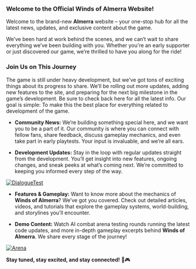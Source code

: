 ### Welcome to the Official Winds of Almerra Website!

Welcome to the brand-new **Almerra** website – your one-stop hub for all the latest news, updates, and exclusive content about the game.   

We’ve been hard at work behind the scenes, and we can’t wait to share everything we’ve been building with you. Whether you're an early supporter or just discovered our game, we’re thrilled to have you along for the ride!

  
### Join Us on This Journey    
  
The game is still under heavy development, but we’ve got tons of exciting things about its progress to share. We’ll be rolling out more updates, adding new features to the site, and preparing for the next big milestone in the game’s development. Be sure to check back here for all the latest info. Our goal is simple: To make this the best place for everything related to development of the game.   
  
  
- **Community News:** We’re building something special here, and we want you to be a part of it. Our community is where you can connect with fellow fans, share feedback, discuss gameplay mechanics, and even take part in early playtests. Your input is invaluable, and we’re all ears.    
  
  
- **Development Updates:** Stay in the loop with regular updates straight from the development. You’ll get insight into new features, ongoing changes, and sneak peeks at what’s coming next. We’re committed to keeping you informed every step of the way.    
  
[![DialogueTest](https://img.youtube.com/vi/jku7vaf1ppU/0.jpg)](https://youtu.be/jku7vaf1ppU)  
  
- **Features & Gameplay:** Want to know more about the mechanics of **Winds of Almerra**? We’ve got you covered. Check out detailed articles, videos, and tutorials that explore the gameplay systems, world-building, and storylines you’ll encounter.
  
  
- **Demo Content:** Watch AI combat arena testing rounds running the latest code updates, and more in-depth gameplay excerpts behind **Winds of Almerra**. We share every stage of the journey!    
  
[![Arena](https://img.youtube.com/vi/8-PKAH59Xqk/0.jpg)](https://youtu.be/8-PKAH59Xqk)  
  
  
**Stay tuned, stay excited, and stay connected!** 🚀🎮